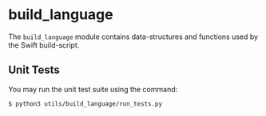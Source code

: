 # build_language

The `build_language` module contains data-structures and functions used by
the Swift build-script.

## Unit Tests

You may run the unit test suite using the command:

```sh
$ python3 utils/build_language/run_tests.py
```
